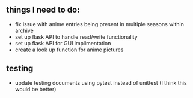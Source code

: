 ## things I need to do:

* fix issue with anime entries being present in multiple seasons within archive
* set up flask API to handle read/write functionality
* set up flask API for GUI implimentation
* create a look up function for anime pictures

## testing

* update testing documents using pytest instead of unittest (I think this would be better)